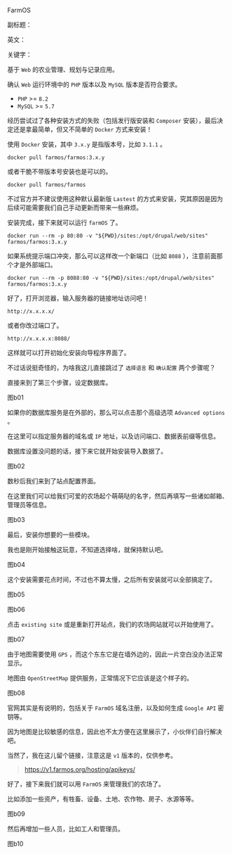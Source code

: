 FarmOS

副标题：

英文：

关键字：





基于 `Web` 的农业管理、规划与记录应用。





确认 `Web` 运行环境中的 `PHP` 版本以及 `MySQL` 版本是否符合要求。

* `PHP` >= `8.2`
* `MySQL` >= `5.7`









经历尝试过了各种安装方式的失败（包括发行版安装和 `Composer` 安装），最后决定还是拿最简单，但又不简单的 `Docker` 方式来安装！



使用 `Docker` 安装，其中 `3.x.y` 是指版本号，比如 `3.1.1` 。

```
docker pull farmos/farmos:3.x.y
```



或者干脆不带版本号安装也是可以的。

```
docker pull farmos/farmos
```

不过官方并不建议使用这种默认最新版 `Lastest` 的方式来安装，究其原因是因为后续可能需要我们自己手动更新而带来一些麻烦。



安装完成，接下来就可以运行 `farmOS` 了。

```
docker run --rm -p 80:80 -v "${PWD}/sites:/opt/drupal/web/sites" farmos/farmos:3.x.y
```



如果系统提示端口冲突，那么可以这样改一个新端口（比如 `8088` ），注意前面那个才是外部端口。

```
docker run --rm -p 8088:80 -v "${PWD}/sites:/opt/drupal/web/sites" farmos/farmos:3.x.y
```



好了，打开浏览器，输入服务器的链接地址访问吧！

```
http://x.x.x.x/
```

或者你改过端口了。

```
http://x.x.x.x:8088/
```



这样就可以打开初始化安装向导程序界面了。

不过话说挺奇怪的，为啥我这儿直接跳过了 `选择语言` 和 `确认配置` 两个步骤呢？

直接来到了第三个步骤，设定数据库。

图b01



如果你的数据库服务是在外部的，那么可以点击那个高级选项 `Advanced options` 。

在这里可以指定服务器的域名或 `IP` 地址，以及访问端口、数据表前缀等信息。

数据库设置没问题的话，接下来它就开始安装导入数据了。

图b02



数秒后我们来到了站点配置界面。

在这里我们可以给我们可爱的农场起个萌萌哒的名字，然后再填写一些诸如邮箱、管理员等信息。

图b03



最后，安装你想要的一些模块。

我也是刚开始接触这玩意，不知道选择啥，就保持默认吧。

图b04



这个安装需要花点时间，不过也不算太慢，之后所有安装就可以全部搞定了。

图b05

图b06



点击 `existing site` 或是重新打开站点，我们的农场网站就可以开始使用了。

图b07



由于地图需要使用 `GPS` ，而这个东东它是在墙外边的，因此一片空白没办法正常显示。

地图由 `OpenStreetMap` 提供服务，正常情况下它应该是这个样子的。

图b08



官网其实是有说明的，包括关于 `FarmOS` 域名注册，以及如何生成 `Google API` 密钥等。

因为地图是比较敏感的信息，因此也不太方便在这里展示了，小伙伴们自行解决吧。

当然了，我在这儿留个链接，注意这是 `v1` 版本的，仅供参考。

> https://v1.farmos.org/hosting/apikeys/



好了，接下来我们就可以用 `FarmOS` 来管理我们的农场了。

比如添加一些资产，有牲畜、设备、土地、农作物、房子、水源等等。

图b09



然后再增加一些人员，比如工人和管理员。

图b10









